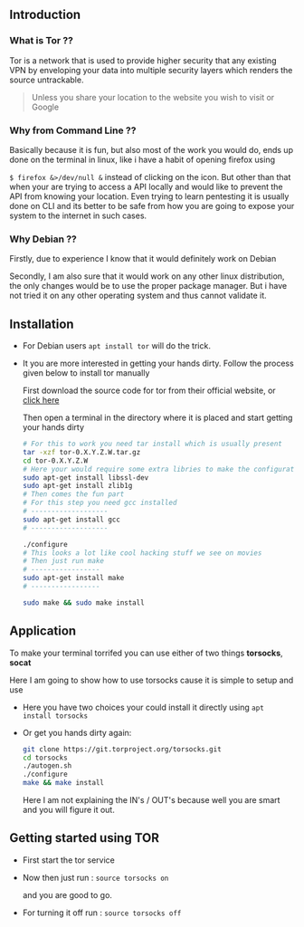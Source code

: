 ## Introduction

### What is Tor ??

Tor is a network that is used to provide higher security that any existing VPN by enveloping your data into multiple security layers which renders the source untrackable.

> Unless you share your location to the website you wish to visit or Google

### Why from Command Line ??

Basically because it is fun, but also most of the work you would do, ends up done on the terminal in linux, like i have a habit of opening firefox using

`$ firefox &>/dev/null &` instead of clicking on the icon. But other than that when your are trying to access a API locally and would like to prevent the API from knowing your location. Even trying to learn pentesting it is usually done on CLI and its better to be safe from how you are going to expose your system to the internet in such cases.

### Why Debian ??

Firstly, due to experience I know that it would definitely work on Debian

Secondly, I am also sure that it would work on any other linux distribution, the only changes would be to use the proper package manager. But i have not tried it on any other operating system and thus cannot validate it.

## Installation

- For Debian users `apt install tor` will do the trick.

- It you are more interested in getting your hands dirty. Follow the process given below to install tor manually

  First download the source code for tor from their official website, or [click here](https://2019.www.torproject.org/download/download.html.en)

  Then open a terminal in the directory where it is placed and start getting your hands dirty

  ```bash
  # For this to work you need tar install which is usually present
  tar -xzf tor-0.X.Y.Z.W.tar.gz
  cd tor-0.X.Y.Z.W
  # Here your would require some extra libries to make the configuration of the source successful, that are openssl and zlib or just run:
  sudo apt-get install libssl-dev
  sudo apt-get install zlib1g
  # Then comes the fun part
  # For this step you need gcc installed
  # -------------------
  sudo apt-get install gcc
  # -------------------

  ./configure
  # This looks a lot like cool hacking stuff we see on movies
  # Then just run make
  # -----------------
  sudo apt-get install make
  # -----------------

  sudo make && sudo make install

  ```

## Application

To make your terminal torrifed you can use either of two things **torsocks**, **socat**

Here I am going to show how to use torsocks cause it is simple to setup and use

- Here you have two choices your could install it directly using `apt install torsocks`

- Or get you hands dirty again:

  ```bash
  git clone https://git.torproject.org/torsocks.git
  cd torsocks
  ./autogen.sh
  ./configure
  make && make install
  ```

  Here I am not explaining the IN's / OUT's because well you are smart and you will figure it out.

## Getting started using TOR

- First start the tor service

- Now then just run : `source torsocks on`

  and you are good to go.

- For turning it off run : `source torsocks off`
